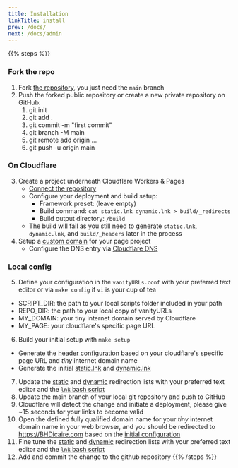 ```yaml
---
title: Installation
linkTitle: install
prev: /docs/
next: /docs/admin
---
```

{{% steps %}}

### Fork the repo

1. Fork [the repository](https://github.com/vanityURLs/vanityURLs), you just need the `main` branch
2. Push the forked public repository or create a new private repository on GitHub:
    1. git init
    2. git add .
    3. git commit -m "first commit"
    4. git branch -M main
    5. git remote add origin ...
    6. git push -u origin main

### On Cloudflare

3. Create a project underneath Cloudflare Workers & Pages
    *  [Connect the repository](https://developers.cloudflare.com/pages/get-started/guide/#connect-your-git-provider-to-pages)
    * Configure your deployment and build setup:
      * Framework preset: (leave empty)
      * Build command: `cat static.lnk dynamic.lnk > build/_redirects`
      * Build output directory: `/build`
    * The build will fail as you still need to generate `static.lnk`, `dynamic.lnk`, and `build/_headers` later in the process
4. Setup a [custom domain](https://developers.cloudflare.com/pages/platform/custom-domains/) for your page project
    * Configure the DNS entry via [Cloudflare DNS](https://dash.cloudflare.com/)

### Local config

5. Define your configuration in the `vanityURLs.conf` with your preferred text editor or via `make config` if `vi` is your cup of tea
  * SCRIPT_DIR: the path to your local scripts folder included in your path
  * REPO_DIR: the path to your local copy of vanityURLs
  * MY_DOMAIN: your tiny internet domain served by Cloudflare
  * MY_PAGE: your cloudflare's specific page URL
6. Build your initial setup with `make setup`
  * Generate the [header configuration](../build/_headers) based on your cloudflare's specific page URL and _tiny_ internet domain name
  * Generate the initial [static.lnk](../static.lnk) and [dynamic.lnk](../dynamic.lnk)
7. Update the [static](../static.lnk) and [dynamic](../dynamic.lnk) redirection lists with your preferred text editor and the [`lnk` bash script](../script/lnk)
8. Update the main branch of your local git repository and push to GitHub
9. Cloudflare will detect the change and initiate a deployment, please give ~15 seconds for your links to become valid
10. Open the defined fully qualified domain name for your _tiny_ internet domain name in your web browser, and you should be redirected to https://BHDicaire.com based on the [initial configuration](../build/_redirects)
11. Fine tune the [static](../static.lnk) and [dynamic](../dynamic.lnk) redirection lists with your preferred text editor and the [`lnk` bash script](../scripts/lnk)
12. Add and commit the change to the github repository
{{% /steps %}}
